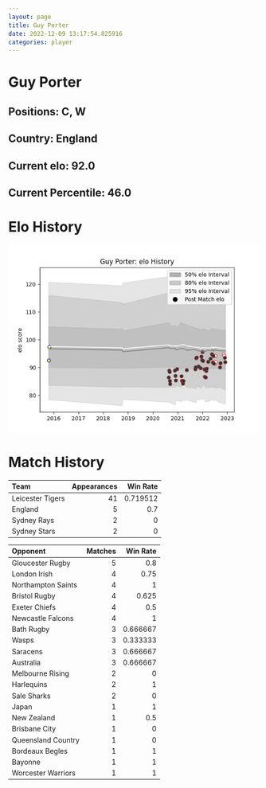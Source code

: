 ```yaml
---  
layout: page  
title: Guy Porter  
date: 2022-12-09 13:17:54.825916  
categories: player  
---
```

# Guy Porter

## Positions: C, W

## Country: England

## Current elo: 92.0

## Current Percentile: 46.0

# Elo History


![elo history](history_GuyPorter.png)
# Match History


| Team             |   Appearances |   Win Rate |
|:-----------------|--------------:|-----------:|
| Leicester Tigers |            41 |   0.719512 |
| England          |             5 |   0.7      |
| Sydney Rays      |             2 |   0        |
| Sydney Stars     |             2 |   0        |

| Opponent           |   Matches |   Win Rate |
|:-------------------|----------:|-----------:|
| Gloucester Rugby   |         5 |   0.8      |
| London Irish       |         4 |   0.75     |
| Northampton Saints |         4 |   1        |
| Bristol Rugby      |         4 |   0.625    |
| Exeter Chiefs      |         4 |   0.5      |
| Newcastle Falcons  |         4 |   1        |
| Bath Rugby         |         3 |   0.666667 |
| Wasps              |         3 |   0.333333 |
| Saracens           |         3 |   0.666667 |
| Australia          |         3 |   0.666667 |
| Melbourne Rising   |         2 |   0        |
| Harlequins         |         2 |   1        |
| Sale Sharks        |         2 |   0        |
| Japan              |         1 |   1        |
| New Zealand        |         1 |   0.5      |
| Brisbane City      |         1 |   0        |
| Queensland Country |         1 |   0        |
| Bordeaux Begles    |         1 |   1        |
| Bayonne            |         1 |   1        |
| Worcester Warriors |         1 |   1        |